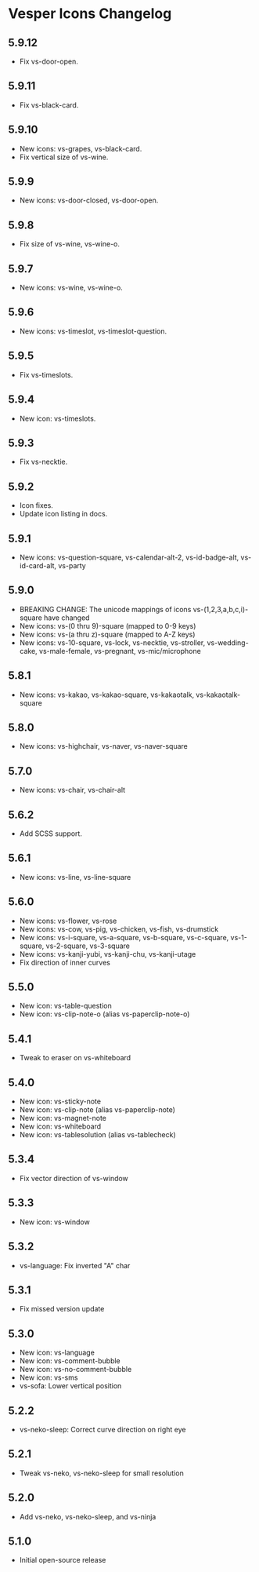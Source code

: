 # Vesper Icons Changelog

## 5.9.12

* Fix vs-door-open.

## 5.9.11

* Fix vs-black-card.

## 5.9.10

* New icons: vs-grapes, vs-black-card.
* Fix vertical size of vs-wine.

## 5.9.9

* New icons: vs-door-closed, vs-door-open.

## 5.9.8

* Fix size of vs-wine, vs-wine-o.

## 5.9.7

* New icons: vs-wine, vs-wine-o.

## 5.9.6

* New icons: vs-timeslot, vs-timeslot-question.

## 5.9.5

* Fix vs-timeslots.

## 5.9.4

* New icon: vs-timeslots.

## 5.9.3

* Fix vs-necktie.

## 5.9.2

* Icon fixes.
* Update icon listing in docs.

## 5.9.1

* New icons: vs-question-square, vs-calendar-alt-2, vs-id-badge-alt, vs-id-card-alt, vs-party

## 5.9.0

* BREAKING CHANGE: The unicode mappings of icons vs-(1,2,3,a,b,c,i)-square have changed
* New icons: vs-(0 thru 9)-square (mapped to 0-9 keys)
* New icons: vs-(a thru z)-square (mapped to A-Z keys)
* New icons: vs-10-square, vs-lock, vs-necktie, vs-stroller, vs-wedding-cake, vs-male-female, vs-pregnant, vs-mic/microphone

## 5.8.1

* New icons: vs-kakao, vs-kakao-square, vs-kakaotalk, vs-kakaotalk-square

## 5.8.0

* New icons: vs-highchair, vs-naver, vs-naver-square

## 5.7.0

* New icons: vs-chair, vs-chair-alt

## 5.6.2

* Add SCSS support.

## 5.6.1

* New icons: vs-line, vs-line-square

## 5.6.0

* New icons: vs-flower, vs-rose
* New icons: vs-cow, vs-pig, vs-chicken, vs-fish, vs-drumstick
* New icons: vs-i-square, vs-a-square, vs-b-square, vs-c-square, vs-1-square, vs-2-square, vs-3-square
* New icons: vs-kanji-yubi, vs-kanji-chu, vs-kanji-utage
* Fix direction of inner curves

## 5.5.0

* New icon: vs-table-question
* New icon: vs-clip-note-o (alias vs-paperclip-note-o)

## 5.4.1

* Tweak to eraser on vs-whiteboard

## 5.4.0

* New icon: vs-sticky-note
* New icon: vs-clip-note (alias vs-paperclip-note)
* New icon: vs-magnet-note
* New icon: vs-whiteboard
* New icon: vs-tablesolution (alias vs-tablecheck)

## 5.3.4

* Fix vector direction of vs-window

## 5.3.3

* New icon: vs-window

## 5.3.2

* vs-language: Fix inverted "A" char

## 5.3.1

* Fix missed version update

## 5.3.0

* New icon: vs-language
* New icon: vs-comment-bubble
* New icon: vs-no-comment-bubble
* New icon: vs-sms
* vs-sofa: Lower vertical position

## 5.2.2

* vs-neko-sleep: Correct curve direction on right eye

## 5.2.1

* Tweak vs-neko, vs-neko-sleep for small resolution

## 5.2.0

* Add vs-neko, vs-neko-sleep, and vs-ninja

## 5.1.0

* Initial open-source release
